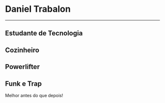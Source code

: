 # Daniel Trabalon

-------
## Estudante de Tecnologia
## Cozinheiro
## Powerlifter
## Funk e Trap

Melhor antes do que depois!
